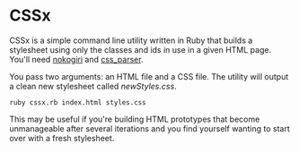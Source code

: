 CSSx
====


CSSx is a simple command line utility written in Ruby that builds a stylesheet using only the classes and ids in use in a given HTML page. You'll need [nokogiri](http://rubygems.org/gems/nokogiri) and [css_parser](https://github.com/premailer/css_parser).

You pass two arguments: an HTML file and a CSS file. The utility will output a clean new stylesheet called _newStyles.css_. 

	ruby cssx.rb index.html styles.css

This may be useful if you're building HTML prototypes that become unmanageable after several iterations and you find yourself wanting to start over with a fresh stylesheet.





